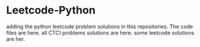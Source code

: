 # Leetcode-Python
adding the python leetcode problem solutions in this repositories. 
The code files are here.
all CTCI problems solutions are here.
some leetcode solutions are her.








































































































































































































































































































































































































































































































































